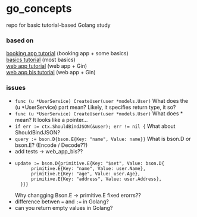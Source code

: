 # go_concepts
repo for basic tutorial-based Golang study  

### based on
[booking app tutorial](https://www.youtube.com/watch?v=yyUHQIec83I&t=3693s&ab_channel=TechWorldwithNana) (booking app + some basics)  
[basics tutorial](https://www.youtube.com/watch?v=YS4e4q9oBaU&ab_channel=freeCodeCamp.org) (most basics)  
[web app tutorial](https://www.youtube.com/watch?v=LOn1GUsjOF4&ab_channel=DavidAlsh) (web app + Gin)  
[web app bis tutorial](https://www.youtube.com/watch?v=vDIAwtGU9LE&ab_channel=DevProblems) (web app + Gin)

### issues
* `func (u *UserService) CreateUser(user *models.User)` What does the (u *UserService) part mean? Likely, it specifies return type, it so?
* `func (u *UserService) CreateUser(user *models.User)` What does * mean? It looks like a pointer...
* `if err := ctx.ShouldBindJSON(&user); err != nil {` What about ShouldBindJSON?
* `query := bson.D{bson.E{Key: "name", Value: name}}` What is bson.D or bson.E? (Encode / Decode??)
* add tests -> web_app_bis??
* ```
  update := bson.D{primitive.E{Key: "$set", Value: bson.D{
		primitive.E{Key: "name", Value: user.Name}, 
		primitive.E{Key: "age", Value: user.Age}, 
		primitive.E{Key: "address", Value: user.Address},
	}}}
    ```
    Why changging Bson.E -> primitive.E fixed erorrs??
* difference betwen `=` and `:=` in Golang?
* can you return empty values in Golang?